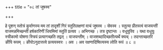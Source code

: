 +++
title = "०८ तां जुषस्व"

+++

हे पूशन् स्तोत्रं कुर्वाणस्य मम तां तादृशीं गिरं स्तुतिलक्षणां वाचं जुषस्व । सेवस्व । स्तुत्या प्रीतस्त्वं वाजयन्तीं वाजमन्नमिच्छन्तीं हर्षकारिणीं धियमिमां स्तुतिं प्रत्यव । अभिगच्छ । तत्र दृष्टान्तः । वधूयुरिव । यथा वधूयुः स्त्रीकामो योषणा स्त्रियं प्रत्यागच्छति तद्वत् । वाजयन्तीम् । वाजशब्दादिच्छतीत्यर्थे क्यच् । तदन्ताच्छतरि ङीपि रूपम् । ङीपोऽनुदात्तत्वे प्रत्ययस्वरः । अव । अव रक्षणादिष्वित्यस्य लोति रूपं ॥ ८ ॥
